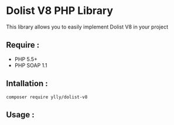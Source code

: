# Dolist V8 PHP Library

This library allows you to easily implement Dolist V8 in your project

## Require :

- PHP 5.5+
- PHP SOAP 1.1

## Intallation : 

```
composer require ylly/dolist-v8
```

## Usage : 
